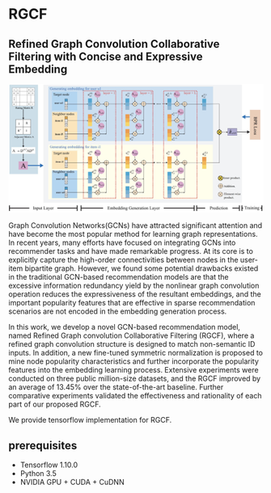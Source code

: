 # RGCF
## Refined Graph Convolution Collaborative Filtering with Concise and Expressive Embedding

![framework of RGCF](model.jpg)


Graph Convolution Networks(GCNs) have attracted significant attention and have become the most popular method for learning graph representations. In recent years, many efforts have focused on integrating GCNs into recommender tasks and have made remarkable progress. At its core is to explicitly capture the high-order connectivities between nodes in the user-item bipartite graph. 
However, we found some potential drawbacks existed in the traditional GCN-based recommendation models are that the excessive information redundancy yield by the nonlinear graph convolution operation reduces the expressiveness of the resultant embeddings, and the important popularity features that are effective in sparse recommendation scenarios are not encoded in the embedding generation process.

In this work, we develop a novel GCN-based recommendation model, named Refined Graph convolution Collaborative Filtering (RGCF), where a refined graph convolution structure is designed to match  non-semantic ID inputs. In addition, a new fine-tuned symmetric normalization is proposed to mine node popularity characteristics and further incorporate the popularity features into the embedding learning process. Extensive experiments were conducted on three public million-size datasets, and the RGCF improved by an average of 13.45% over the state-of-the-art baseline. Further comparative experiments validated the effectiveness and rationality of each part of our proposed RGCF. 

We provide tensorflow implementation for RGCF.

## prerequisites

- Tensorflow 1.10.0
- Python 3.5
- NVIDIA GPU + CUDA + CuDNN
